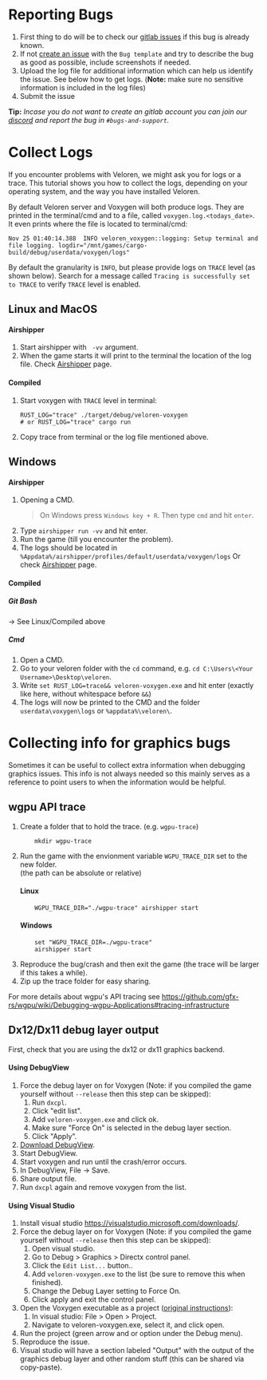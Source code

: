 # Reporting Bugs

1. First thing to do will be to check our [gitlab issues](https://gitlab.com/veloren/veloren/issues) if this bug is already known.
2. If not [create an issue](https://gitlab.com/veloren/veloren/issues/new?issue%5Bassignee_id%5D=&issue%5Bmilestone_id%5D=) with the `Bug template` and try to describe the bug as good as possible, include screenshots if needed.
3. Upload the log file for additional information which can help us identify the issue. See below how to get logs.
   (**Note:** make sure no sensitive information is included in the log files)
4. Submit the issue

**Tip:** _Incase you do not want to create an gitlab account you can join our [discord](https://discord.gg/BvQuGze)
and report the bug in `#bugs-and-support`._

# Collect Logs

If you encounter problems with Veloren, we might ask you for logs or a trace.
This tutorial shows you how to collect the logs, depending on your operating system, and the way you have installed Veloren.

By default Veloren server and Voxygen will both produce logs.
They are printed in the terminal/cmd and to a file, called `voxygen.log.<todays_date>`. It even prints where the file is located to terminal/cmd:
```
Nov 25 01:40:14.388  INFO veloren_voxygen::logging: Setup terminal and file logging. logdir="/mnt/games/cargo-build/debug/userdata/voxygen/logs"
```

By default the granularity is `INFO`, but please provide logs on `TRACE` level (as shown below).
Search for a message called `Tracing is successfully set to TRACE` to verify `TRACE` level is enabled.

## Linux and MacOS

#### Airshipper

1. Start airshipper with ` -vv` argument.
2. When the game starts it will print to the terminal the location of the log file.
   Check [Airshipper](airshipper.md) page.

#### Compiled

1. Start voxygen with `TRACE` level in terminal:
    ```
    RUST_LOG="trace" ./target/debug/veloren-voxygen
    # or RUST_LOG="trace" cargo run
    ```
2. Copy trace from terminal or the log file mentioned above.

## Windows

#### Airshipper

1. Opening a CMD.
   > On Windows press `Windows key + R`. Then type `cmd` and hit `enter`.
2. Type `airshipper run -vv` and hit enter.
3. Run the game (till you encounter the problem).
4. The logs should be located in `%Appdata%/airshipper/profiles/default/userdata/voxygen/logs`
   Or check [Airshipper](airshipper.md) page.
#### Compiled

##### Git Bash
-> See Linux/Compiled above

##### Cmd

1. Open a CMD.
2. Go to your veloren folder with the `cd` command, e.g. `cd C:\Users\<Your Username>\Desktop\veloren`.
3. Write `set RUST_LOG=trace&& veloren-voxygen.exe` and hit enter (exactly like here, without whitespace before `&&`)
4. The logs will now be printed to the CMD and the folder `userdata\voxygen\logs` or `%appdata%\veloren\`.

# Collecting info for graphics bugs

Sometimes it can be useful to collect extra information when debugging graphics issues. This info is not always needed so this mainly serves as a reference to point users to when the information would be helpful.

## wgpu API trace

1. Create a folder that to hold the trace. (e.g. `wgpu-trace`)
    ```shell
        mkdir wgpu-trace
    ```
2. Run the game with the envionment variable `WGPU_TRACE_DIR` set to the new folder.  
    (the path can be absolute or relative)
    #### Linux
    ```shell
        WGPU_TRACE_DIR="./wgpu-trace" airshipper start
    ```
    #### Windows
    ```shell
        set "WGPU_TRACE_DIR=./wgpu-trace"
        airshipper start
    ```
3. Reproduce the bug/crash and then exit the game (the trace will be larger if this takes a while).
4. Zip up the trace folder for easy sharing.

For more details about wgpu's API tracing see <https://github.com/gfx-rs/wgpu/wiki/Debugging-wgpu-Applications#tracing-infrastructure>

## Dx12/Dx11 debug layer output

First, check that you are using the dx12 or dx11 graphics backend.

#### Using DebugView

1. Force the debug layer on for Voxygen (Note: if you compiled the game yourself without `--release` then this step can be skipped):
    1. Run `dxcpl`.
    2. Click "edit list".
    3. Add `veloren-voxygen.exe` and click ok.
    4. Make sure "Force On" is selected in the debug layer section.
    5. Click "Apply".
2. [Download DebugView](https://docs.microsoft.com/en-us/sysinternals/downloads/debugview).
3. Start DebugView.
4. Start voxygen and run until the crash/error occurs.
5. In DebugView, File -> Save.
6. Share output file.
7. Run `dxcpl` again and remove voxygen from the list.

#### Using Visual Studio

1. Install visual studio <https://visualstudio.microsoft.com/downloads/>.
2. Force the debug layer on for Voxygen (Note: if you compiled the game yourself without `--release` then this step can be skipped):
    1. Open visual studio.
    2. Go to Debug > Graphics > Directx control panel.
    3. Click the `Edit List...` button..
    4. Add `veloren-voxygen.exe` to the list (be sure to remove this when finished).
    5. Change the Debug Layer setting to Force On.
    6. Click apply and exit the control panel.
3. Open the Voxygen executable as a project ([original instructions](https://docs.microsoft.com/en-us/visualstudio/debugger/how-to-debug-an-executable-not-part-of-a-visual-studio-solution?view=vs-2019#to-create-a-new-exe-project-for-an-existing-app)):
    1. In visual studio: File > Open > Project.
    2. Navigate to veloren-voxygen.exe, select it, and click open.
4. Run the project (green arrow and or option under the Debug menu).
5. Reproduce the issue.
6. Visual studio will have a section labeled "Output" with the output of the graphics debug layer and other random stuff (this can be shared via copy-paste).
